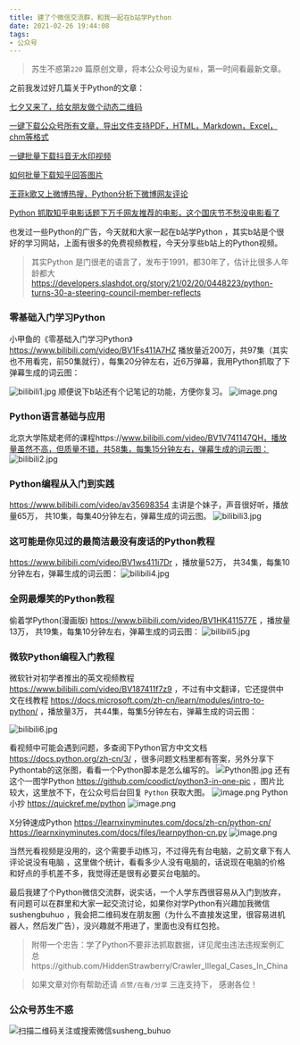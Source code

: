 ```yaml
---
title: 建了个微信交流群，和我一起在b站学Python
date: 2021-02-26 19:44:08
tags:
- 公众号
---
```

> 苏生不惑第`220` 篇原创文章，将本公众号设为`星标`，第一时间看最新文章。

之前我发过好几篇关于Python的文章：

[七夕又来了，给女朋友做个动态二维码](https://mp.weixin.qq.com/s/PnGaI1GkMABPCI7UXDRA1A)

[一键下载公众号所有文章，导出文件支持PDF，HTML，Markdown，Excel，chm等格式](https://mp.weixin.qq.com/s/sBK_NkSnS3qTOnajl6Y94Q)

[一键批量下载抖音无水印视频](https://mp.weixin.qq.com/s/UhLx4cjkfNVsdUyod7te0g)

[如何批量下载知乎回答图片](https://mp.weixin.qq.com/s/oSvtFuH2_RYn_AE10x8iSQ)

[王菲k歌又上微博热搜，Python分析下微博网友评论](https://mp.weixin.qq.com/s/Y-zItsbQ0XrxcClvUilarQ)

[Python 抓取知乎电影话题下万千网友推荐的电影，这个国庆节不愁没电影看了](https://mp.weixin.qq.com/s/DwFv-Ry680gdT1yQAJ-u8g)

也发过一些Python的广告，今天就和大家一起在b站学Python ，其实b站是个很好的学习网站，上面有很多的免费视频教程，今天分享些b站上的Python视频。

>  其实Python 是门很老的语言了，发布于1991，都30年了，估计比很多人年龄都大
https://developers.slashdot.org/story/21/02/20/0448223/python-turns-30-a-steering-council-member-reflects

 

### 零基础入门学习Python
小甲鱼的《零基础入门学习Python》https://www.bilibili.com/video/BV1Fs411A7HZ 播放量近200万，共97集（其实也不用看完，前50集就行），每集20分钟左右，近6万弹幕，我用Python抓取了下弹幕生成的词云图：

![bilibili1.jpg](https://upload-images.jianshu.io/upload_images/23152173-bfe0093af6e8db8f.jpg?imageMogr2/auto-orient/strip%7CimageView2/2/w/1240)
顺便说下b站还有个记笔记的功能，方便你复习。
 ![image.png](https://upload-images.jianshu.io/upload_images/23152173-b5743bec9d3b399e.png?imageMogr2/auto-orient/strip%7CimageView2/2/w/1240)

### Python语言基础与应用 
北京大学陈斌老师的课程https://www.bilibili.com/video/BV1V741147QH，播放量虽然不高，但质量不错，共58集，每集15分钟左右，弹幕生成的词云图： 
![bilibili2.jpg](https://upload-images.jianshu.io/upload_images/23152173-4c867edb887be8fd.jpg?imageMogr2/auto-orient/strip%7CimageView2/2/w/1240)


### Python编程从入门到实践 
https://www.bilibili.com/video/av35698354 主讲是个妹子，声音很好听，播放量65万， 共10集，每集40分钟左右，弹幕生成的词云图。
![bilibili3.jpg](https://upload-images.jianshu.io/upload_images/23152173-59a92a548df3053f.jpg?imageMogr2/auto-orient/strip%7CimageView2/2/w/1240)


###  这可能是你见过的最简洁最没有废话的Python教程
https://www.bilibili.com/video/BV1ws411i7Dr ，播放量52万， 共34集，每集10分钟左右，弹幕生成的词云图：
![bilibili4.jpg](https://upload-images.jianshu.io/upload_images/23152173-21d903c6046916f0.jpg?imageMogr2/auto-orient/strip%7CimageView2/2/w/1240)


### 全网最爆笑的Python教程
偷着学Python(漫画版)  https://www.bilibili.com/video/BV1HK411577E ，播放量13万， 共19集，每集10分钟左右，弹幕生成的词云图：
![bilibili5.jpg](https://upload-images.jianshu.io/upload_images/23152173-d01ca806ab7ed5e1.jpg?imageMogr2/auto-orient/strip%7CimageView2/2/w/1240)
### 微软Python编程入门教程
微软针对初学者推出的英文视频教程 https://www.bilibili.com/video/BV187411f7z9 ，不过有中文翻译，它还提供中文在线教程 https://docs.microsoft.com/zh-cn/learn/modules/intro-to-python/ ，播放量3万， 共44集，每集5分钟左右，弹幕生成的词云图：

![bilibili6.jpg](https://upload-images.jianshu.io/upload_images/23152173-8138c6cc36f00ece.jpg?imageMogr2/auto-orient/strip%7CimageView2/2/w/1240)


看视频中可能会遇到问题，多查阅下Python官方中文文档 https://docs.python.org/zh-cn/3/ ，很多问题文档里都有答案，另外分享下Pythontab的这张图，看看一个Python脚本是怎么编写的。
![Python图.jpg](https://upload-images.jianshu.io/upload_images/23152173-f3947ab512a5b4fe.jpg?imageMogr2/auto-orient/strip%7CimageView2/2/w/1240)
还有这个一图学Python  https://github.com/coodict/python3-in-one-pic ，图片比较大，这里放不下，在公众号后台回复 `Python` 获取大图。 
![image.png](https://upload-images.jianshu.io/upload_images/23152173-2e0d576efb738567.png?imageMogr2/auto-orient/strip%7CimageView2/2/w/1240)
Python 小抄 https://quickref.me/python 
![image.png](https://upload-images.jianshu.io/upload_images/23152173-19585c8601bcbd64.png?imageMogr2/auto-orient/strip%7CimageView2/2/w/1240)

X分钟速成Python  https://learnxinyminutes.com/docs/zh-cn/python-cn/ https://learnxinyminutes.com/docs/files/learnpython-cn.py
![image.png](https://upload-images.jianshu.io/upload_images/23152173-e84420d78b8ce1f4.png?imageMogr2/auto-orient/strip%7CimageView2/2/w/1240)

当然光看视频是没用的，这个需要手动练习，不过得先有台电脑，之前文章下有人评论说没有电脑 ，这里做个统计，看看多少人没有电脑的，话说现在电脑的价格和好点的手机差不多，我觉得还是很有必要买台电脑的。



最后我建了个Python微信交流群，说实话，一个人学东西很容易从入门到放弃，有问题可以在群里和大家一起交流讨论，如果你对学Python有兴趣加我微信 sushengbuhuo ，我会把二维码发在朋友圈（为什么不直接发这里，很容易进机器人，然后发广告），没兴趣就不用进了，里面也没有红包抢。


> 附带一个忠告：学了Python不要非法抓取数据，详见爬虫违法违规案例汇总https://github.com/HiddenStrawberry/Crawler_Illegal_Cases_In_China

>  如果文章对你有帮助还请 `点赞/在看/分享` 三连支持下， 感谢各位！

### 公众号苏生不惑
![扫描二维码关注或搜索微信susheng_buhuo](https://upload-images.jianshu.io/upload_images/23152173-61c280d775baf3e6.png?imageMogr2/auto-orient/strip%7CimageView2/2/w/1240)